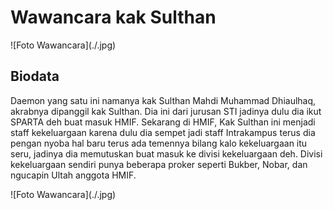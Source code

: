 # Wawancara kak Sulthan

![Foto Wawancara](./<kak sulthan>.jpg)

## Biodata
Daemon yang satu ini namanya kak Sulthan Mahdi Muhammad Dhiaulhaq, akrabnya dipanggil kak Sulthan. Dia ini dari jurusan STI jadinya
dulu dia ikut SPARTA deh buat masuk HMIF. Sekarang di HMIF, Kak Sulthan ini menjadi staff kekeluargaan karena dulu dia sempet jadi staff
Intrakampus terus dia pengan nyoba hal baru terus ada temennya bilang kalo kekeluargaan itu seru, jadinya dia memutuskan buat masuk ke
divisi kekeluargaan deh. Divisi kekeluargaan sendiri punya beberapa proker seperti Bukber, Nobar, dan ngucapin Ultah anggota HMIF.

![Foto Wawancara](./<kak sulthan>.jpg)
